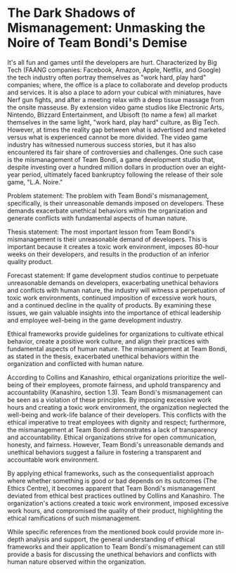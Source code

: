 # The Dark Shadows of Mismanagement: Unmasking the Noire of Team Bondi's Demise

It's all fun and games until the developers are hurt. Characterized by Big Tech (FAANG companies: Facebook, Amazon, Apple, Netflix, and Google) the tech industry often portray themselves as "work hard, play hard" companies; where, the office is a place to collaborate and develop products and services. It is also a place to adorn your cubical with miniatures, have Nerf gun fights, and after a meeting relax with a deep tissue massage from the onsite masseuse. By extension video game studios like Electronic Arts, Nintendo, Blizzard Entertainment, and Ubisoft (to name a few) all market themselves in the same light, "work hard, play hard" culture, as Big Tech. However, at times the reality gap between what is advertised and marketed versus what is experienced cannot be more divided. The video game industry has witnessed numerous success stories, but it has also encountered its fair share of controversies and challenges. One such case is the mismanagement of Team Bondi, a game development studio that, despite investing over a hundred million dollars in production over an eight-year period, ultimately faced bankruptcy following the release of their sole game, "L.A. Noire."

Problem statement:
The problem with Team Bondi's mismanagement, specifically, is their unreasonable demands imposed on developers. These demands exacerbate unethical behaviors within the organization and generate conflicts with fundamental aspects of human nature.

Thesis statement:
The most important lesson from Team Bondi's mismanagement is their unreasonable demand of developers. This is important because it creates a toxic work environment, imposes 80-hour weeks on their developers, and results in the production of an inferior quality product.

Forecast statement:
If game development studios continue to perpetuate unreasonable demands on developers, exacerbating unethical behaviors and conflicts with human nature, the industry will witness a perpetuation of toxic work environments, continued imposition of excessive work hours, and a continued decline in the quality of products. By examining these issues, we gain valuable insights into the importance of ethical leadership and employee well-being in the game development industry.

Ethical frameworks provide guidelines for organizations to cultivate ethical behavior, create a positive work culture, and align their practices with fundamental aspects of human nature. The mismanagement at Team Bondi, as stated in the thesis, exacerbated unethical behaviors within the organization and conflicted with human nature.

According to Collins and Kanashiro, ethical organizations prioritize the well-being of their employees, promote fairness, and uphold transparency and accountability (Kanashiro, section 1.3). Team Bondi's mismanagement can be seen as a violation of these principles. By imposing excessive work hours and creating a toxic work environment, the organization neglected the well-being and work-life balance of their developers. This conflicts with the ethical imperative to treat employees with dignity and respect; furthermore, the mismanagement at Team Bondi demonstrates a lack of transparency and accountability. Ethical organizations strive for open communication, honesty, and fairness. However, Team Bondi's unreasonable demands and unethical behaviors suggest a failure in fostering a transparent and accountable work environment.

By applying ethical frameworks, such as the consequentialist approach where whether something is good or bad depends on its outcomes (The Ethics Centre), it becomes apparent that Team Bondi's mismanagement deviated from ethical best practices outlined by Collins and Kanashiro. The organization's actions created a toxic work environment, imposed excessive work hours, and compromised the quality of their product, highlighting the ethical ramifications of such mismanagement.

While specific references from the mentioned book could provide more in-depth analysis and support, the general understanding of ethical frameworks and their application to Team Bondi's mismanagement can still provide a basis for discussing the unethical behaviors and conflicts with human nature observed within the organization. 
